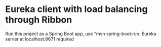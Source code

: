 # Eureka client with load balancing through Ribbon

Run this project as a Spring Boot app, use "mvn spring-boot:run.
Eureka server at localhost:8671 required



